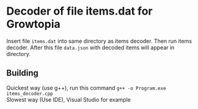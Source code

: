 # Decoder of file items.dat for Growtopia
Insert file `items.dat` into same directory as items decoder. Then run items decoder. After this file `data.json` with decoded items will appear in directory.
## Building
Quickest way (use g++), run this command `g++ -o Program.exe items_decoder.cpp`  
Slowest way (Use IDE), Visual Studio for example
